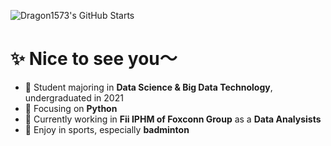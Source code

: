 ![Dragon1573's GitHub Starts](https://github-readme-stats.vercel.app/api?username=Dragon1573&show_icons=true&count_private=true&theme=dracula&hide_title=true)

# :sparkles: ​Nice to see you～

- :school: Student majoring in **Data Science & Big Data Technology**, undergraduated in 2021
- :book: Focusing on **Python**
- :briefcase: Currently working in **Fii IPHM of Foxconn Group** as a **Data Analysists** 
- :badminton: Enjoy in sports, especially **badminton**
